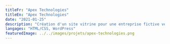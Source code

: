 ```yaml
---
titleFr: "Apex Technologies"
titleEn: "Apex Technologies"
date: "2021-01-25"
description: "Création d'un site vitrine pour une entreprise fictive vendant des produits technologiques. Réalisé à l'aide d'un CMS : Wordpress."
langages: "HTML/CSS, WordPress"
featuredImage: ../../images/projets/apex-technologies.png
---
```

